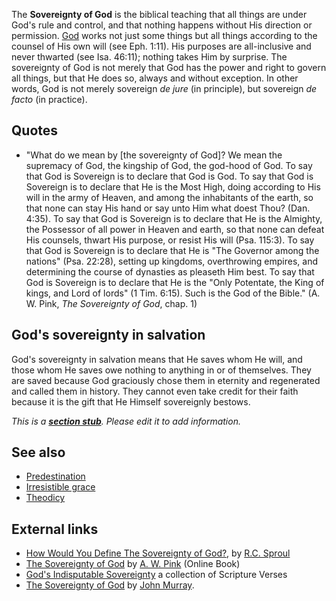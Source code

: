 The **Sovereignty of God** is the biblical teaching that all things
are under God's rule and control, and that nothing happens without
His direction or permission. [God](God "God") works not just some
things but all things according to the counsel of His own will (see
Eph. 1:11). His purposes are all-inclusive and never thwarted (see
Isa. 46:11); nothing takes Him by surprise. The sovereignty of God
is not merely that God has the power and right to govern all
things, but that He does so, always and without exception. In other
words, God is not merely sovereign *de jure* (in principle), but
sovereign *de facto* (in practice).

## Quotes

-   "What do we mean by [the sovereignty of God]? We mean the
    supremacy of God, the kingship of God, the god-hood of God. To say
    that God is Sovereign is to declare that God is God. To say that
    God is Sovereign is to declare that He is the Most High, doing
    according to His will in the army of Heaven, and among the
    inhabitants of the earth, so that none can stay His hand or say
    unto Him what doest Thou? (Dan. 4:35). To say that God is Sovereign
    is to declare that He is the Almighty, the Possessor of all power
    in Heaven and earth, so that none can defeat His counsels, thwart
    His purpose, or resist His will (Psa. 115:3). To say that God is
    Sovereign is to declare that He is "The Governor among the nations"
    (Psa. 22:28), setting up kingdoms, overthrowing empires, and
    determining the course of dynasties as pleaseth Him best. To say
    that God is Sovereign is to declare that He is the "Only Potentate,
    the King of kings, and Lord of lords" (1 Tim. 6:15). Such is the
    God of the Bible." (A. W. Pink, *The Sovereignty of God*, chap. 1)

## God's sovereignty in salvation

God's sovereignty in salvation means that He saves whom He will,
and those whom He saves owe nothing to anything in or of
themselves. They are saved because God graciously chose them in
eternity and regenerated and called them in history. They cannot
even take credit for their faith because it is the gift that He
Himself sovereignly bestows.

*This is a **[section stub](http://www.theopedia.com/Category:Theopedia_sectionstubs "Category:Theopedia sectionstubs")**. Please edit it to add information.*
## See also

-   [Predestination](Predestination "Predestination")
-   [Irresistible grace](Irresistible_grace "Irresistible grace")
-   [Theodicy](Theodicy "Theodicy")

## External links

-   [How Would You Define The Sovereignty of God?](http://studyseesavor.wordpress.com/2008/05/27/how-would-you-define-the-sovereignty-of-god/),
    by [R.C. Sproul](R.C._Sproul "R.C. Sproul")
-   [The Sovereignty of God](http://www.reformed.org/books/pink/)
    by [A. W. Pink](A._W._Pink "A. W. Pink") (Online Book)
-   [God's Indisputable Sovereignty](http://www.the-highway.com/God's_Indisputable_Sovereignty.html)
    a collection of Scripture Verses
-   [The Sovereignty of God](http://www.opc.org/cce/sovereignty.html)
    by [John Murray](John_Murray "John Murray").



